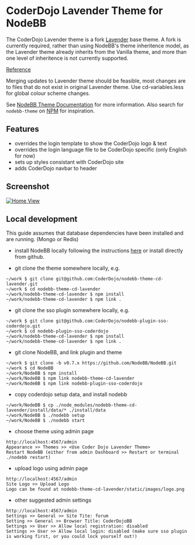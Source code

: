 # CoderDojo Lavender Theme for NodeBB

The CoderDojo Lavender theme is a fork [Lavender](https://github.com/NodeBB/nodebb-theme-lavender) base theme.
A fork is currently required, rather than using NodeBB's theme inheritence model, as the Lavender theme already inherits from the Vanilla theme, and more than one level of inheritence is not currently supported.

[Reference](https://community.nodebb.org/topic/5395/basetheme-causing-issues/2)

Merging updates to Lavender theme should be feasible, most changes are to files that do not exist in original Lavender theme. Use cd-variables.less for global colour scheme changes.

See [NodeBB Theme Documentation](https://docs.nodebb.org/en/latest/themes/create.html) for more information. Also search for `nodebb-theme` on [NPM](https://www.npmjs.com/search?q=nodebb-theme) for inspiration.

## Features

* overrides the login template to show the CoderDojo logo & text
* overrides the login language file to be CoderDojo specific (only English for now)
* sets up styles consistant with CoderDojo site
* adds CoderDojo navbar to header

## Screenshot

[![Home View](http://i.imgur.com/6Oxfdj1.png)](http://i.imgur.com/6Oxfdj1.png)

## Local development

This guide assumes that database dependencies have been installed and are running. (Mongo or Redis)

* install NodeBB locally following the instructions [here](https://docs.nodebb.org/en/latest/installing/os.html) or install directly from github.

* git clone the theme somewhere locally, e.g.

```
~/work $ git clone git@github.com:CoderDojo/nodebb-theme-cd-lavender.git
~/work $ cd nodebb-theme-cd-lavender
~/work/nodebb-theme-cd-lavender $ npm install
~/work/nodebb-theme-cd-lavender $ npm link .
```

* git clone the sso plugin somewhere locally, e.g.

```
~/work $ git clone git@github.com:CoderDojo/nodebb-plugin-sso-coderdojo.git
~/work $ cd nodebb-plugin-sso-coderdojo
~/work/nodebb-theme-cd-lavender $ npm install
~/work/nodebb-theme-cd-lavender $ npm link .
```

* git clone NodeBB, and link plugin and theme

```
~/work $ git clone -b v0.7.x https://github.com/NodeBB/NodeBB.git
~/work $ cd NodeBB
~/work/NodeBB $ npm install
~/work/NodeBB $ npm link nodebb-theme-cd-lavender
~/work/NodeBB $ npm link nodebb-plugin-sso-coderdojo
```

* copy coderdojo setup data, and install nodebb

```
~/work/NodeBB $ cp ./node_modules/nodebb-theme-cd-lavender/install/data/* ./install/data
~/work/NodeBB $ ./nodebb setup
~/work/NodeBB $ ./nodebb start
```

* choose theme using admin page

```
http://localhost:4567/admin
Appearance >> Themes >> <Use Coder Dojo Lavender Theme>
Restart NodeBB (either from admin Dashboard >> Restart or terminal ./nodebb restart)
```

* upload logo using admin page

```
http://localhost:4567/admin
Site Logo >> Upload Logo
Logo can be found at nodebb-theme-cd-lavender/static/images/logo.png
```
* other suggested admin settings

```
http://localhost:4567/admin
Settings >> General >> Site Tite: forum
Setting >> General >> Browser Title: CoderDojoBB
Settings >> User >> Allow local registration: disabled
Settings >> User >> Allow local login: disabled (make sure sso plugin is working first, or you could lock yourself out!)
```



